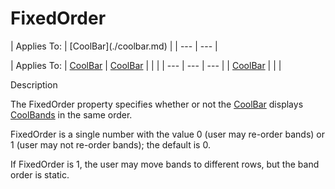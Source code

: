 




<h1 class="heading"><span class="name">FixedOrder</span></h1>
| Applies To: | [CoolBar](./coolbar.md) |
| --- | ---  |

| Applies To: | [CoolBar](./coolbar.md) | [CoolBar](./coolbar.md) |  |  |
| --- | --- | ---  |
| [CoolBar](./coolbar.md) |  |  |


Description


The FixedOrder property specifies whether or not the [CoolBar](./coolbar.md) displays [CoolBands](./coolband.md) in the same order.


FixedOrder is a single number with the value 0 (user may re-order bands) or 1 (user may not re-order bands); the default is 0.


If FixedOrder is 1, the user may move bands to different rows, but the band order is static.



